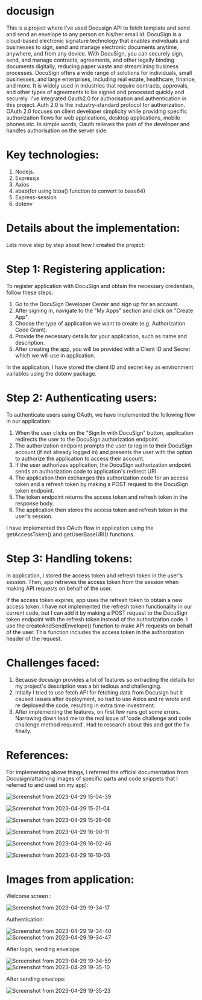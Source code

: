 # docusign

This is a project where I've used Docusign API to fetch template and send and send an envelope to any person on his/her email id.
DocuSign is a cloud-based electronic signature technology that enables individuals and businesses to sign, send and manage electronic documents anytime, anywhere, and from any device. With DocuSign, you can securely sign, send, and manage contracts, agreements, and other legally binding documents digitally, reducing paper waste and streamlining business processes. DocuSign offers a wide range of solutions for individuals, small businesses, and large enterprises, including real estate, healthcare, finance, and more. It is widely used in industries that require contracts, approvals, and other types of agreements to be signed and processed quickly and securely.
I've integrated Oauth2.0 for authorisation and authentication in this project. Auth 2.0 is the industry-standard protocol for authorization. OAuth 2.0 focuses on client developer simplicity while providing specific authorization flows for web applications, desktop applications, mobile phones etc.
In simple words, Oauth relieves the pain of the developer and handles authorisation on the server side.

# Key technologies:
1. Nodejs.
2. Expressjs
3. Axios
4. abab(for using btoa() function to convert to base64)
5. Express-session
6. dotenv

# Details about the implementation:

Lets move step by step about how I created the project:

# Step 1:  Registering  application:
To register application with DocuSign and obtain the necessary credentials, follow these steps:
1. Go to the DocuSign Developer Center and sign up for an account.
2. After signing in, navigate to the "My Apps" section and click on "Create App".
3. Choose the type of application we want to create (e.g. Authorization Code Grant).
4. Provide the necessary details for your application, such as name and description.
5. After creating the app, you will be provided with a Client ID and Secret which we will use in application.


In the application, I have stored the client ID and secret key as environment variables using the dotenv package.

# Step 2: Authenticating users:

To authenticate users using OAuth, we have implemented the following flow in our application:
1. When the user clicks on the "Sign In with DocuSign" button, application redirects the user to the DocuSign authorization endpoint.
2. The authorization endpoint prompts the user to log in to their DocuSign account (if not already logged in) and presents the user with the option to authorize the application to access their account.
3. If the user authorizes application, the DocuSign authorization endpoint sends an authorization code to application's redirect URI.
4. The application then exchanges this authorization code for an access token and a refresh token by making a POST request to the DocuSign token endpoint.
5. The token endpoint returns the access token and refresh token in the response body.
6. The application then stores the access token and refresh token in the user's session.

I have implemented this OAuth flow in application using the getAccessToken() and getUserBaseURI() functions.

# Step 3: Handling tokens:
In application, I stored the access token and refresh token in the user's session. Then, app retrieves the access token from the session when making API requests on behalf of the user.

If the access token expires, app uses the refresh token to obtain a new access token. I have not implemented the refresh token functionality in our current code, but I can add it by making a POST request to the DocuSign token endpoint with the refresh token instead of the authorization code.
I  use the createAndSendEnvelope() function to make API requests on behalf of the user. This function includes the access token in the authorization header of the request.

# Challenges faced:

1. Because docusign provides a lot of features so extracting the details for my project's description was a bit tedious and challenging.
2. Intially I tried to use fetch API for fetching data from Docusign but it caused issues after deployment, so had to use Axios and re wrote and re deployed the code, resulting in extra time investment.
3. After implementing the features, on first few runs got some errors. Narrowing down lead me to the real issue of 'code challenge and code challenge method required'. Had to research about this and got the fix finally.


# References:
For implementing above things, I referred the official documentation from Docusign(attaching images of specific parts and code snippets that I referred to and used on my app):

![Screenshot from 2023-04-29 15-04-39](https://user-images.githubusercontent.com/85434037/235313352-2e7642fc-d856-42c7-b909-6610cfa49e0a.png)

![Screenshot from 2023-04-29 15-21-04](https://user-images.githubusercontent.com/85434037/235313367-ec07b7fc-197d-4d30-be21-8c92c2a9aabd.png)

![Screenshot from 2023-04-29 15-26-06](https://user-images.githubusercontent.com/85434037/235313410-67cfccb8-546e-4fdf-94af-0371a52a3ba8.png)

![Screenshot from 2023-04-29 16-00-11](https://user-images.githubusercontent.com/85434037/235313431-babfe5d1-98c2-4e64-ac0e-08b7acbbe257.png)

![Screenshot from 2023-04-29 16-02-46](https://user-images.githubusercontent.com/85434037/235313458-81fd052a-f13b-40bc-821d-7ef1313badc3.png)

![Screenshot from 2023-04-29 16-10-03](https://user-images.githubusercontent.com/85434037/235313470-10c90ba9-b972-4917-a964-84eaa857e270.png)

# Images from application:

Welcome screen :

![Screenshot from 2023-04-29 19-34-17](https://user-images.githubusercontent.com/85434037/235313509-0c15662d-da6c-4215-ac1b-a90d4c3eee8b.png)

Authentication:

![Screenshot from 2023-04-29 19-34-40](https://user-images.githubusercontent.com/85434037/235313535-13a463e1-1322-44d4-8df5-8e26307c4223.png)
![Screenshot from 2023-04-29 19-34-47](https://user-images.githubusercontent.com/85434037/235313545-759e5288-8df9-455b-8fde-873df5128588.png)

After login, sending envelope:

![Screenshot from 2023-04-29 19-34-59](https://user-images.githubusercontent.com/85434037/235313558-e1c39bc9-6df8-42b4-8c99-f18331b4a5da.png)
![Screenshot from 2023-04-29 19-35-10](https://user-images.githubusercontent.com/85434037/235313569-9cde5817-df1f-47c7-8557-abfcef1052bd.png)

After sending envelope:

![Screenshot from 2023-04-29 19-35-23](https://user-images.githubusercontent.com/85434037/235313613-696115cf-9560-42db-b267-d56a39ff1aa1.png)



